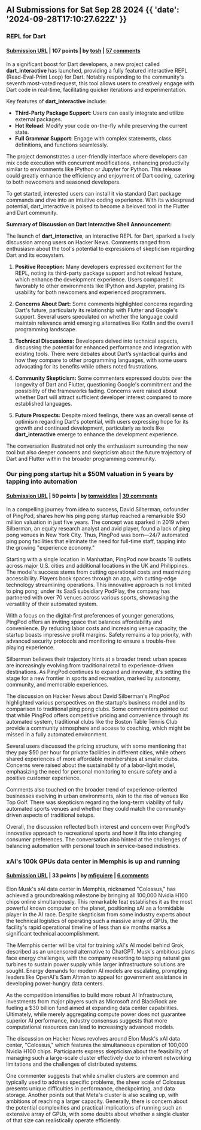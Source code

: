 ## AI Submissions for Sat Sep 28 2024 {{ 'date': '2024-09-28T17:10:27.622Z' }}

### REPL for Dart

#### [Submission URL](https://github.com/fzyzcjy/dart_interactive) | 107 points | by [tosh](https://news.ycombinator.com/user?id=tosh) | [57 comments](https://news.ycombinator.com/item?id=41681284)

In a significant boost for Dart developers, a new project called **dart_interactive** has launched, providing a fully featured interactive REPL (Read-Eval-Print Loop) for Dart. Notably responding to the community's seventh most-voted request, this tool allows users to creatively engage with Dart code in real-time, facilitating quicker iterations and experimentation.

Key features of **dart_interactive** include:
- **Third-Party Package Support**: Users can easily integrate and utilize external packages.
- **Hot Reload**: Modify your code on-the-fly while preserving the current state.
- **Full Grammar Support**: Engage with complex statements, class definitions, and functions seamlessly.

The project demonstrates a user-friendly interface where developers can mix code execution with concurrent modifications, enhancing productivity similar to environments like IPython or Jupyter for Python. This release could greatly enhance the efficiency and enjoyment of Dart coding, catering to both newcomers and seasoned developers.

To get started, interested users can install it via standard Dart package commands and dive into an intuitive coding experience. With its widespread potential, dart_interactive is poised to become a beloved tool in the Flutter and Dart community.

**Summary of Discussion on Dart Interactive Shell Announcement:**

The launch of **dart_interactive**, an interactive REPL for Dart, sparked a lively discussion among users on Hacker News. Comments ranged from enthusiasm about the tool's potential to expressions of skepticism regarding Dart and its ecosystem.

1. **Positive Reception:** Many developers expressed excitement for the REPL, noting its third-party package support and hot reload feature, which enhance the development experience. Users compared it favorably to other environments like IPython and Jupyter, praising its usability for both newcomers and experienced programmers.

2. **Concerns About Dart:** Some comments highlighted concerns regarding Dart's future, particularly its relationship with Flutter and Google's support. Several users speculated on whether the language could maintain relevance amid emerging alternatives like Kotlin and the overall programming landscape.

3. **Technical Discussions:** Developers delved into technical aspects, discussing the potential for enhanced performance and integration with existing tools. There were debates about Dart’s syntactical quirks and how they compare to other programming languages, with some users advocating for its benefits while others noted frustrations.

4. **Community Skepticism:** Some commenters expressed doubts over the longevity of Dart and Flutter, questioning Google's commitment and the possibility of the frameworks fading. Concerns were raised about whether Dart will attract sufficient developer interest compared to more established languages.

5. **Future Prospects:** Despite mixed feelings, there was an overall sense of optimism regarding Dart's potential, with users expressing hope for its growth and continued development, particularly as tools like **dart_interactive** emerge to enhance the development experience.

The conversation illustrated not only the enthusiasm surrounding the new tool but also deeper concerns and skepticism about the future trajectory of Dart and Flutter within the broader programming community.

### Our ping pong startup hit a $50M valuation in 5 years by tapping into automation

#### [Submission URL](https://fortune.com/2024/09/27/startup-entrepreneurs-automation-ping-pong-sports-venues-tech-saas-smartphone-apps-pingpod-podplay/) | 50 points | by [tomwiddles](https://news.ycombinator.com/user?id=tomwiddles) | [39 comments](https://news.ycombinator.com/item?id=41681875)

In a compelling journey from idea to success, David Silberman, cofounder of PingPod, shares how his ping pong startup reached a remarkable $50 million valuation in just five years. The concept was sparked in 2019 when Silberman, an equity research analyst and avid player, found a lack of ping pong venues in New York City. Thus, PingPod was born—24/7 automated ping pong facilities that eliminate the need for full-time staff, tapping into the growing "experience economy."

Starting with a single location in Manhattan, PingPod now boasts 18 outlets across major U.S. cities and additional locations in the UK and Philippines. The model's success stems from cutting operational costs and maximizing accessibility. Players book spaces through an app, with cutting-edge technology streamlining operations. This innovative approach is not limited to ping pong; under its SaaS subsidiary PodPlay, the company has partnered with over 70 venues across various sports, showcasing the versatility of their automated system.

With a focus on the digital-first preferences of younger generations, PingPod offers an inviting space that balances affordability and convenience. By reducing labor costs and increasing venue capacity, the startup boasts impressive profit margins. Safety remains a top priority, with advanced security protocols and monitoring to ensure a trouble-free playing experience.

Silberman believes their trajectory hints at a broader trend: urban spaces are increasingly evolving from traditional retail to experience-driven destinations. As PingPod continues to expand and innovate, it's setting the stage for a new frontier in sports and recreation, marked by autonomy, community, and memorable experiences.

The discussion on Hacker News about David Silberman's PingPod highlighted various perspectives on the startup's business model and its comparison to traditional ping pong clubs. Some commenters pointed out that while PingPod offers competitive pricing and convenience through its automated system, traditional clubs like the Boston Table Tennis Club provide a community atmosphere and access to coaching, which might be missed in a fully automated environment. 

Several users discussed the pricing structure, with some mentioning that they pay $50 per hour for private facilities in different cities, while others shared experiences of more affordable memberships at smaller clubs. Concerns were raised about the sustainability of a labor-light model, emphasizing the need for personal monitoring to ensure safety and a positive customer experience. 

Comments also touched on the broader trend of experience-oriented businesses evolving in urban environments, akin to the rise of venues like Top Golf. There was skepticism regarding the long-term viability of fully automated sports venues and whether they could match the community-driven aspects of traditional setups. 

Overall, the discussion reflected both interest and concern over PingPod's innovative approach to recreational sports and how it fits into changing consumer preferences. The conversation also hinted at the challenges of balancing automation with personal touch in service-based industries.

### xAI's 100k GPUs data center in Memphis is up and running

#### [Submission URL](https://www.semafor.com/article/09/27/2024/elon-musks-new-memphis-data-center-hits-an-ai-milestone-with-nvidia-chips) | 33 points | by [mfiguiere](https://news.ycombinator.com/user?id=mfiguiere) | [6 comments](https://news.ycombinator.com/item?id=41677481)

Elon Musk's xAI data center in Memphis, nicknamed "Colossus," has achieved a groundbreaking milestone by bringing all 100,000 Nvidia H100 chips online simultaneously. This remarkable feat establishes it as the most powerful known computer on the planet, positioning xAI as a formidable player in the AI race. Despite skepticism from some industry experts about the technical logistics of operating such a massive array of GPUs, the facility's rapid operational timeline of less than six months marks a significant technical accomplishment.

The Memphis center will be vital for training xAI's AI model behind Grok, described as an uncensored alternative to ChatGPT. Musk's ambitious plans face energy challenges, with the company resorting to tapping natural gas turbines to sustain power supply while larger infrastructure solutions are sought. Energy demands for modern AI models are escalating, prompting leaders like OpenAI's Sam Altman to appeal for government assistance in developing power-hungry data centers.

As the competition intensifies to build more robust AI infrastructure, investments from major players such as Microsoft and BlackRock are fueling a $30 billion fund aimed at expanding data center capabilities. Ultimately, while merely aggregating compute power does not guarantee superior AI performance, industry consensus suggests that more computational resources can lead to increasingly advanced models.

The discussion on Hacker News revolves around Elon Musk's xAI data center, "Colossus," which features the simultaneous operation of 100,000 Nvidia H100 chips. Participants express skepticism about the feasibility of managing such a large-scale cluster effectively due to inherent networking limitations and the challenges of distributed systems. 

One commenter suggests that while smaller clusters are common and typically used to address specific problems, the sheer scale of Colossus presents unique difficulties in performance, checkpointing, and data storage. Another points out that Meta's cluster is also scaling up, with ambitions of reaching a larger capacity. Generally, there is concern about the potential complexities and practical implications of running such an extensive array of GPUs, with some doubts about whether a single cluster of that size can realistically operate efficiently.

